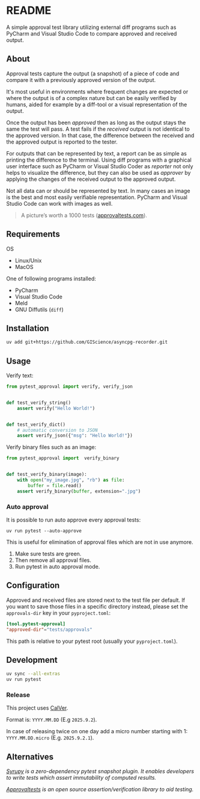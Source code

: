 # README

A simple approval test library utilizing external diff programs such as
PyCharm and Visual Studio Code to compare approved and received output.

## About

Approval tests capture the output (a snapshot) of a piece of code and compare it
with a previously approved version of the output.

It's most useful in environments where frequent changes are expected or where
the output is of a complex nature but can be easily verified by humans, aided for
example by a diff-tool or a visual representation of the output.

Once the output has been *approved* then as long as the output stays the same
the test will pass. A test fails if the *received* output is not identical to
the approved version. In that case, the difference between the received and the
approved output is reported to the tester.

For outputs that can be represented by text, a report can be as simple as
printing the difference to the terminal. Using diff programs with a graphical
user interface such as PyCharm or Visual Studio Coder as *reporter* not
only helps to visualize the difference, but they can also be used as *approver*
by applying the changes of the received output to the approved output.

Not all data can or should be represented by text. In many cases an
image is the best and most easily verifiable representation.
PyCharm and Visual Studio Code can work with images as well.

> A picture’s worth a 1000 tests ([approvaltests.com](https://approvaltests.com/)).


## Requirements

OS
- Linux/Unix
- MacOS

One of following programs installed:
- PyCharm
- Visual Studio Code
- Meld
- GNU Diffutils (`diff`)


## Installation

```sh
uv add git+https://github.com/GIScience/asyncpg-recorder.git
```


## Usage

Verify text:

```python
from pytest_approval import verify, verify_json


def test_verify_string()
    assert verify("Hello World!")


def test_verify_dict()
    # automatic conversion to JSON
    assert verify_json({"msg": "Hello World!"})
```


Verify binary files such as an image:

```python
from pytest_approval import  verify_binary


def test_verify_binary(image):
    with open("my_image.jpg", "rb") as file:
        buffer = file.read()
    assert verify_binary(buffer, extension=".jpg")
```

### Auto approval

It is possible to run auto approve every approval tests:
```shell
uv run pytest --auto-approve
```

This is useful for elimination of approval files which are not in use anymore.
1. Make sure tests are green.
2. Then remove all approval files.
3. Run pytest in auto approval mode.


## Configuration

Approved and received files are stored next to the test file per default.
If you want to save those files in a specific directory instead, please set the `approvals-dir` key in your `pyproject.toml`:

```toml
[tool.pytest-approval]
"approved-dir"="tests/approvals"  
```

This path is relative to your pytest root (usually your `pyproject.toml`).

<!-- ## Configuration -->
<!---->
<!-- ### Approver/Reporter -->
<!---->
<!-- Per default `pytest-approval` tries a list of diff programs as reporters until a working one is found. -->
<!---->
<!-- You can provide your own list in the `pyproject.toml` file: -->
<!---->
<!-- ```toml -->
<!-- [tool.pytest-approval] -->
<!-- reporters = [ -->
<!--     [ -->
<!--         "meld", -->
<!--         "%received", -->
<!--         "%approved", -->
<!--     ], -->
<!--     [ -->
<!--         "diff", -->
<!--         "--unified", -->
<!--         "--color", -->
<!--         "--suppress-common-lines", -->
<!--         "--label", -->
<!--         "received", -->
<!--         "--label", -->
<!--         "approved", -->
<!--         "%received", -->
<!--         "%approved", -->
<!--     ], -->
<!-- ] -->
<!-- ``` -->
<!---->
<!-- This list will be put in front of the [list of default reporters](pytest_approval/definitions.py). -->

## Development

```sh
uv sync --all-extras
uv run pytest
```

### Release

This project uses [CalVer](https://calver.org/).

Format is: `YYYY.MM.DD` (E.g `2025.9.2`).

In case of releasing twice on one day add a micro number starting with 1:
`YYYY.MM.DD.micro` (E.g. `2025.9.2.1`).

## Alternatives

*[Syrupy](https://github.com/syrupy-project/syrupy) is a zero-dependency pytest snapshot plugin. It enables developers to write tests which assert immutability of computed results.*

<!-- Approval happens though passing a command line argument `--snapshot-update` to pytest. Syrupy has not built-in diff reporter for images (See issues [#886](https://github.com/syrupy-project/syrupy/issues/886) and [#566](https://github.com/syrupy-project/syrupy/issues/566). -->

*[Approvaltests](https://github.com/approvals/ApprovalTests.Python) is an open source assertion/verification library to aid testing.*

<!-- better default namer. if run with pytest namer takes nodeid into account and works with parametrized tests out of the box-->
<!-- Default behavior is to go through a list of reporters until one is found -->
<!-- Better list of reporters -->
<!-- Blocking behavior -->
<!-- If diff tool approves test is green imidiatly and received file is removed imidiatly not just after the next run -->
<!-- No HTTP request during testing to fetch empty binary files  -->
<!-- Less code -->
<!-- No dependencies -->
<!-- Modern python project (uv and ruff) -->
